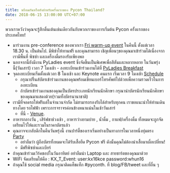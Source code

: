 ```yaml
---
title: พร้อมกันหรือยังสำหรับครั้งแรกของ Pycon Thailand?
date: 2018-06-15 13:00:00 UTC+07:00
---
```


พวกเราหวังว่าคุณจะรู้สึกตื่นเต้นเช่นเดียวกันกับพวกเราของการเริ่มต้น Pycon ครั้งแรกของประเทศไทย!

- มาร่วมงาน pre-conference ของพวกเรา [Fri warm-up event](link://slug/code-war) ในคืนนี้ ตั้งแต่เวลา 18.30 น. เป็นต้นไป. มีพิซ่าให้ทานฟรี และคุณสามารถ เชิญเพื่อนๆของคุณมาเข้าร่วมได้เนื่องจากเรามีพื้นที่ พิซซ่า และเครื่องดื่มรองรับเพียงพอ
- นอกจากนี้ยังมีงาน PyLadies event ซึ่งจัดขึ้นเป็นพิเศษเพื่อสีสันและหลากหลาย ในวันพรุ่งนี้(วันเสาร์) เวลา 7 โมงเช้า - ลงทะเบียนเข้าร่วมงานได้ที่ 
  [PyLadies Breakfast](link://filename/pages/2018/talks.rst#pyladies-breakfast)
-  จุดลงทะเบียนเริ่มตั้งแต่เวลา 8 โมงเช้า และ Keynote คนแรก เริ่มเวลา 9 โมงเช้า  [Schedule](link://filename/pages/2018/schedule.rst)
   - กรุณาปริ้นส์บัตรเข้าร่วมงานของคุณพร้อมเขียนเบอร์โทรศัพท์ไปด้วยเพื่อความรวดเร็วในการลงทะเบียน
   - ถ้าบัตรเข้าร่วมงานของคุณเป็นบัตรประเภทนักเรียนนักศึกษา กรุณานำบัตรนักเรียนนักศึกษาของคุณมาแสดงด้วย(รวมทั้งบัตรนานาชาติ)
- เรามีที่จอดรถให้ฟรีแต่ในจำนวนจำกัด ไม่สามารถรองรับได้สำหรับทุกคน เราขอแนะนำให้ท่านเดินทางโดย รถไฟฟ้า เพราะการจราจรค่อนข้างหนาแน่นในเช้าวันเสาร์
   - ที่นี่ - [Venue](link://filename/pages/2018/venue.th.rst).
- อาหารกลางวัน , เสิร์ฟชาช่วงเช้า , อาหารว่างยามบ่าย , น้ำดื่ม , กาแฟ/เครื่องดื่ม ทั้งหมดจะถูกจัดเตรียมไว้ให้และรวมในราคาบัตรแล้ว
- คุณอาจจะกลับดึกในคืนวันพรุ่งนี้ งานปาร์ตี้ของเราเริ่มอย่างเป็นทางการในเวลาหนึ่งทุ่มตรง [Party](link://filename/pages/2018/party.th.rst)
   -    อย่าลืมว่า ผู้ถือบัตรทั้งหมดจะได้รับเสื้อยืด Pycon ฟรี ดังนั้นคุณไม่ต้องนำเสื้อมาเผื่อเปลี่ยน!
   - มีฟรีพิซซ่าและเบียร์ 
- ถ้าคุณเข้าร่วมเวิร์คชอปในวันอาทิตย์ อย่าลืมนำ Laptop และ สายชาร์ตของคุณมาด้วย
- WiFi จัดเตรียมให้คือ : KX_T_Event: user:kx16kce password:whun16
- ถ้าคุณใช้ social media กรุณาติดแฮ็ชแท็ก #pyconth. ที่ blog/FB/tweet และที่อื่น ๆ  
